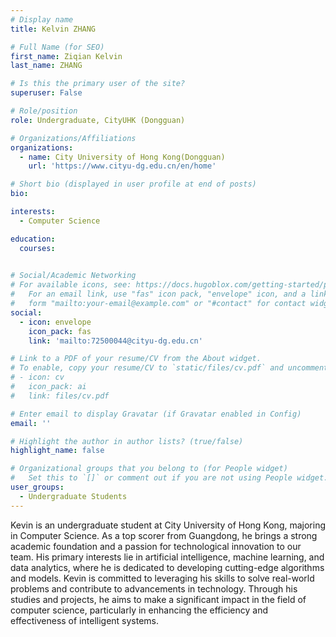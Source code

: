 ```yaml
---
# Display name
title: Kelvin ZHANG

# Full Name (for SEO)
first_name: Ziqian Kelvin
last_name: ZHANG

# Is this the primary user of the site?
superuser: False

# Role/position
role: Undergraduate, CityUHK (Dongguan)

# Organizations/Affiliations
organizations:
  - name: City University of Hong Kong(Dongguan)
    url: 'https://www.cityu-dg.edu.cn/en/home'

# Short bio (displayed in user profile at end of posts)
bio: 

interests:
  - Computer Science

education:
  courses:
    

# Social/Academic Networking
# For available icons, see: https://docs.hugoblox.com/getting-started/page-builder/#icons
#   For an email link, use "fas" icon pack, "envelope" icon, and a link in the
#   form "mailto:your-email@example.com" or "#contact" for contact widget.
social:
  - icon: envelope
    icon_pack: fas
    link: 'mailto:72500044@cityu-dg.edu.cn'

# Link to a PDF of your resume/CV from the About widget.
# To enable, copy your resume/CV to `static/files/cv.pdf` and uncomment the lines below.
# - icon: cv
#   icon_pack: ai
#   link: files/cv.pdf

# Enter email to display Gravatar (if Gravatar enabled in Config)
email: ''

# Highlight the author in author lists? (true/false)
highlight_name: false

# Organizational groups that you belong to (for People widget)
#   Set this to `[]` or comment out if you are not using People widget.
user_groups:
  - Undergraduate Students
---
```


Kevin is an undergraduate student at City University of Hong Kong, majoring in Computer Science. As a top scorer from Guangdong, he brings a strong academic foundation and a passion for technological innovation to our team. His primary interests lie in artificial intelligence, machine learning, and data analytics, where he is dedicated to developing cutting-edge algorithms and models. Kevin is committed to leveraging his skills to solve real-world problems and contribute to advancements in technology. Through his studies and projects, he aims to make a significant impact in the field of computer science, particularly in enhancing the efficiency and effectiveness of intelligent systems.
